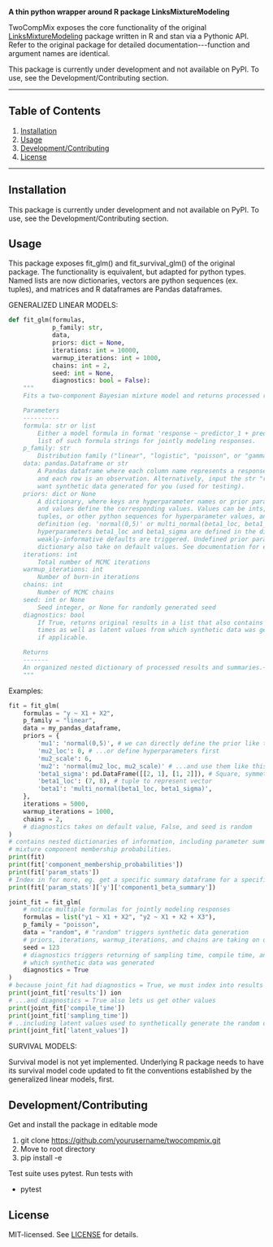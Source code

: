 **A thin python wrapper around R package LinksMixtureModeling**

TwoCompMix exposes the core functionality of the original [LinksMixtureModeling](https://github.com/Fariznt/Links-Mixture-Modeling) package written in R and stan via a Pythonic API. Refer to the original package for detailed documentation---function and argument names are identical. 

This package is currently under development and not available on PyPI. To use, see the Development/Contributing section.

---

## Table of Contents

1. [Installation](#installation)  
2. [Usage](#usage)  
3. [Development/Contributing](#development--contributing)  
4. [License](#license)

---

## Installation

This package is currently under development and not available on PyPI. To use, see the Development/Contributing section.

## Usage

This package exposes fit_glm() and fit_survival_glm() of the original package. The functionality is equivalent, but adapted for python types.
Named lists are now dictionaries, vectors are python sequences (ex. tuples), and matrices and R dataframes are Pandas dataframes.

GENERALIZED LINEAR MODELS:

```python
def fit_glm(formulas, 
            p_family: str, 
            data, 
            priors: dict = None, 
            iterations: int = 10000, 
            warmup_iterations: int = 1000,
            chains: int = 2,
            seed: int = None,
            diagnostics: bool = False):
    """
    Fits a two-component Bayesian mixture model and returns processed results.

    Parameters
    ----------
    formula: str or list
        Either a model formula in format 'response ~ predictor_1 + predictor_2' or 
        list of such formula strings for jointly modeling responses.
    p_family: str
        Distribution family ("linear", "logistic", "poisson", or "gamma")
    data: pandas.Dataframe or str
        A Pandas dataframe where each column name represents a response or predictor, 
        and each row is an observation. Alternatively, input the str "random" if you 
        want synthetic data generated for you (used for testing).
    priors: dict or None
        A dictionary, where keys are hyperparameter names or prior parameter names (str),
        and values define the corresponding values. Values can be ints, Pandas dataframes,
        tuples, or other python sequences for hyperparameter values, and strings for prior
        definition (eg. 'normal(0,5)' or multi_normal(beta1_loc, beta1_sigma) where 
        hyperparameters beta1_loc and beta1_sigma are defined in the dictionary). If None, 
        weakly-informative defaults are triggered. Undefined prior parameter names in the 
        dictionary also take on default values. See documentation for example(s).
    iterations: int 
        Total number of MCMC iterations
    warmup_iterations: int 
        Number of burn-in iterations
    chains: int 
        Number of MCMC chains
    seed: int or None 
        Seed integer, or None for randomly generated seed
    diagnostics: bool
        If True, returns original results in a list that also contains compile/sampling 
        times as well as latent values from which synthetic data was generated, 
        if applicable.

    Returns
    -------
    An organized nested dictionary of processed results and summaries.~
    """
```

Examples:
```python
fit = fit_glm(
    formulas = "y ~ X1 + X2",
    p_family = "linear",
    data = my_pandas_dataframe,
    priors = {
        'mu1': 'normal(0,5)', # we can directly define the prior like this
        'mu2_loc': 0, # ...or define hyperparameters first
        'mu2_scale': 6,
        'mu2': 'normal(mu2_loc, mu2_scale)' # ...and use them like this
        'beta1_sigma': pd.DataFrame([[2, 1], [1, 2]]), # Square, symmetric matrix as df
        'beta1_loc': (7, 8), # tuple to represent vector
        'beta1': 'multi_normal(beta1_loc, beta1_sigma)',
    },
    iterations = 5000,
    warmup_iterations = 1000,
    chains = 2, 
    # diagnostics takes on default value, False, and seed is random
)
# contains nested dictionaries of information, including parameter summaries and 
# mixture component membership probabilities.
print(fit) 
print(fit['component_membership_probabilities'])
print(fit['param_stats'])
# Index in for more, eg. get a specific summary dataframe for a specific parameter
print(fit['param_stats']['y']['component1_beta_summary']) 
```

```python
joint_fit = fit_glm(
    # notice multiple formulas for jointly modeling responses
    formulas = list("y1 ~ X1 + X2", "y2 ~ X1 + X2 + X3"), 
    p_family = "poisson",
    data = "random", # "random" triggers synthetic data generation
    # priors, iterations, warmup_iterations, and chains are taking on default values here
    seed = 123
    # diagnostics triggers returning of sampling time, compile time, and latent values form 
    # which synthetic data was generated
    diagnostics = True 
)
# because joint_fit had diagnostics = True, we must index into results for usual informat
print(joint_fit['results']) ion
# ...and diagnostics = True also lets us get other values
print(joint_fit['compile_time'])
print(joint_fit['sampling_time'])
# ..including latent values used to synthetically generate the random data
print(joint_fit['latent_values'])

```

SURVIVAL MODELS:

Survival model is not yet implemented. Underlying R package needs to have its survival model code 
updated to fit the conventions established by the generalized linear models, first.

## Development/Contributing

Get and install the package in editable mode
1. git clone https://github.com/yourusername/twocompmix.git
2. Move to root directory
3. pip install -e

Test suite uses pytest. Run tests with
- pytest

## License

MIT-licensed. See [LICENSE](LICENSE) for details.